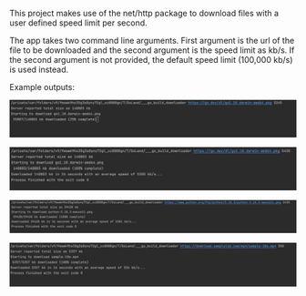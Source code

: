 This project makes use of the net/http package to download files with a user defined speed limit per second.

The app takes two command line arguments. First argument is the url of the file to be downloaded and the second argument is the speed limit as kb/s. If the second argument is not provided, the default speed limit (100,000 kb/s) is used instead.

Example outputs:

![](https://github.com/Huseyin-Yilmaz-98/go-file-downloader-with-speed-limit/blob/master/screenshots/ongoing.png?raw=true)


![](https://github.com/Huseyin-Yilmaz-98/go-file-downloader-with-speed-limit/blob/master/screenshots/complete-1.png?raw=true)


![](https://github.com/Huseyin-Yilmaz-98/go-file-downloader-with-speed-limit/blob/master/screenshots/complete-2.png?raw=true)


![](https://github.com/Huseyin-Yilmaz-98/go-file-downloader-with-speed-limit/blob/master/screenshots/complete-3.png?raw=true)